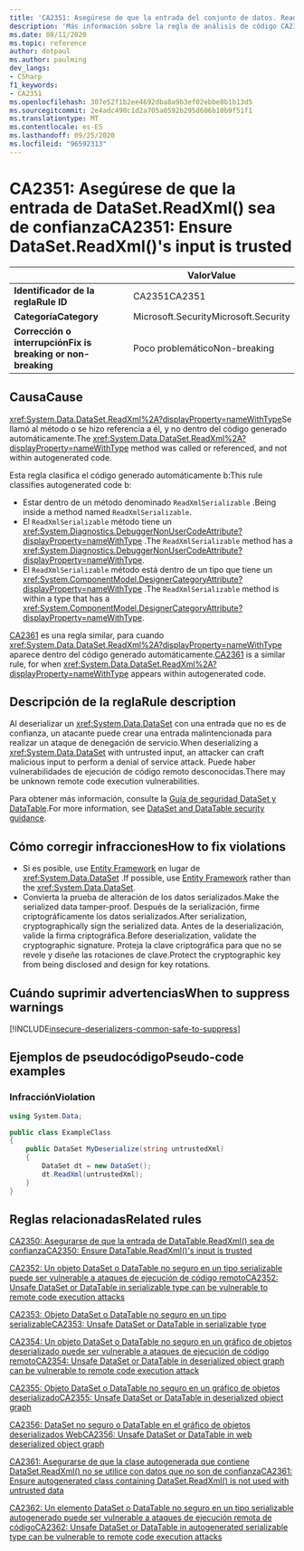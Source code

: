 ```yaml
---
title: 'CA2351: Asegúrese de que la entrada del conjunto de datos. ReadXml () sea de confianza (análisis de código)'
description: 'Más información sobre la regla de análisis de código CA2351: Asegúrese de que la entrada del conjunto de datos. ReadXml () sea de confianza'
ms.date: 08/11/2020
ms.topic: reference
author: dotpaul
ms.author: paulming
dev_langs:
- CSharp
f1_keywords:
- CA2351
ms.openlocfilehash: 307e52f1b2ee4692dba8a9b3ef02ebbe8b1b13d5
ms.sourcegitcommit: 2e4adc490c1d2a705a0592b295d606b10b9f51f1
ms.translationtype: MT
ms.contentlocale: es-ES
ms.lasthandoff: 09/25/2020
ms.locfileid: "96592313"
---
```

# <a name="ca2351-ensure-datasetreadxmls-input-is-trusted"></a><span data-ttu-id="add77-103">CA2351: Asegúrese de que la entrada de DataSet.ReadXml() sea de confianza</span><span class="sxs-lookup"><span data-stu-id="add77-103">CA2351: Ensure DataSet.ReadXml()'s input is trusted</span></span>

| | <span data-ttu-id="add77-104">Valor</span><span class="sxs-lookup"><span data-stu-id="add77-104">Value</span></span> |
|-|-|
| <span data-ttu-id="add77-105">**Identificador de la regla**</span><span class="sxs-lookup"><span data-stu-id="add77-105">**Rule ID**</span></span> |<span data-ttu-id="add77-106">CA2351</span><span class="sxs-lookup"><span data-stu-id="add77-106">CA2351</span></span>|
| <span data-ttu-id="add77-107">**Categoría**</span><span class="sxs-lookup"><span data-stu-id="add77-107">**Category**</span></span> |<span data-ttu-id="add77-108">Microsoft.Security</span><span class="sxs-lookup"><span data-stu-id="add77-108">Microsoft.Security</span></span>|
| <span data-ttu-id="add77-109">**Corrección o interrupción**</span><span class="sxs-lookup"><span data-stu-id="add77-109">**Fix is breaking or non-breaking**</span></span> |<span data-ttu-id="add77-110">Poco problemático</span><span class="sxs-lookup"><span data-stu-id="add77-110">Non-breaking</span></span>|

## <a name="cause"></a><span data-ttu-id="add77-111">Causa</span><span class="sxs-lookup"><span data-stu-id="add77-111">Cause</span></span>

<span data-ttu-id="add77-112"><xref:System.Data.DataSet.ReadXml%2A?displayProperty=nameWithType>Se llamó al método o se hizo referencia a él, y no dentro del código generado automáticamente.</span><span class="sxs-lookup"><span data-stu-id="add77-112">The <xref:System.Data.DataSet.ReadXml%2A?displayProperty=nameWithType> method was called or referenced, and not within autogenerated code.</span></span>

<span data-ttu-id="add77-113">Esta regla clasifica el código generado automáticamente b:</span><span class="sxs-lookup"><span data-stu-id="add77-113">This rule classifies autogenerated code b:</span></span>

- <span data-ttu-id="add77-114">Estar dentro de un método denominado `ReadXmlSerializable` .</span><span class="sxs-lookup"><span data-stu-id="add77-114">Being inside a method named `ReadXmlSerializable`.</span></span>
- <span data-ttu-id="add77-115">El `ReadXmlSerializable` método tiene un <xref:System.Diagnostics.DebuggerNonUserCodeAttribute?displayProperty=nameWithType> .</span><span class="sxs-lookup"><span data-stu-id="add77-115">The `ReadXmlSerializable` method has a <xref:System.Diagnostics.DebuggerNonUserCodeAttribute?displayProperty=nameWithType>.</span></span>
- <span data-ttu-id="add77-116">El `ReadXmlSerializable` método está dentro de un tipo que tiene un <xref:System.ComponentModel.DesignerCategoryAttribute?displayProperty=nameWithType> .</span><span class="sxs-lookup"><span data-stu-id="add77-116">The `ReadXmlSerializable` method is within a type that has a <xref:System.ComponentModel.DesignerCategoryAttribute?displayProperty=nameWithType>.</span></span>

<span data-ttu-id="add77-117">[CA2361](ca2361.md) es una regla similar, para cuando <xref:System.Data.DataSet.ReadXml%2A?displayProperty=nameWithType> aparece dentro del código generado automáticamente.</span><span class="sxs-lookup"><span data-stu-id="add77-117">[CA2361](ca2361.md) is a similar rule, for when <xref:System.Data.DataSet.ReadXml%2A?displayProperty=nameWithType> appears within autogenerated code.</span></span>

## <a name="rule-description"></a><span data-ttu-id="add77-118">Descripción de la regla</span><span class="sxs-lookup"><span data-stu-id="add77-118">Rule description</span></span>

<span data-ttu-id="add77-119">Al deserializar un <xref:System.Data.DataSet> con una entrada que no es de confianza, un atacante puede crear una entrada malintencionada para realizar un ataque de denegación de servicio.</span><span class="sxs-lookup"><span data-stu-id="add77-119">When deserializing a <xref:System.Data.DataSet> with untrusted input, an attacker can craft malicious input to perform a denial of service attack.</span></span> <span data-ttu-id="add77-120">Puede haber vulnerabilidades de ejecución de código remoto desconocidas.</span><span class="sxs-lookup"><span data-stu-id="add77-120">There may be unknown remote code execution vulnerabilities.</span></span>

<span data-ttu-id="add77-121">Para obtener más información, consulte la [Guía de seguridad DataSet y DataTable](https://go.microsoft.com/fwlink/?linkid=2132227).</span><span class="sxs-lookup"><span data-stu-id="add77-121">For more information, see [DataSet and DataTable security guidance](https://go.microsoft.com/fwlink/?linkid=2132227).</span></span>

## <a name="how-to-fix-violations"></a><span data-ttu-id="add77-122">Cómo corregir infracciones</span><span class="sxs-lookup"><span data-stu-id="add77-122">How to fix violations</span></span>

- <span data-ttu-id="add77-123">Si es posible, use [Entity Framework](/ef/) en lugar de <xref:System.Data.DataSet> .</span><span class="sxs-lookup"><span data-stu-id="add77-123">If possible, use [Entity Framework](/ef/) rather than the <xref:System.Data.DataSet>.</span></span>
- <span data-ttu-id="add77-124">Convierta la prueba de alteración de los datos serializados.</span><span class="sxs-lookup"><span data-stu-id="add77-124">Make the serialized data tamper-proof.</span></span> <span data-ttu-id="add77-125">Después de la serialización, firme criptográficamente los datos serializados.</span><span class="sxs-lookup"><span data-stu-id="add77-125">After serialization, cryptographically sign the serialized data.</span></span> <span data-ttu-id="add77-126">Antes de la deserialización, valide la firma criptográfica.</span><span class="sxs-lookup"><span data-stu-id="add77-126">Before deserialization, validate the cryptographic signature.</span></span> <span data-ttu-id="add77-127">Proteja la clave criptográfica para que no se revele y diseñe las rotaciones de clave.</span><span class="sxs-lookup"><span data-stu-id="add77-127">Protect the cryptographic key from being disclosed and design for key rotations.</span></span>

## <a name="when-to-suppress-warnings"></a><span data-ttu-id="add77-128">Cuándo suprimir advertencias</span><span class="sxs-lookup"><span data-stu-id="add77-128">When to suppress warnings</span></span>

[!INCLUDE[insecure-deserializers-common-safe-to-suppress](~/includes/code-analysis/insecure-deserializers-common-safe-to-suppress.md)]

## <a name="pseudo-code-examples"></a><span data-ttu-id="add77-129">Ejemplos de pseudocódigo</span><span class="sxs-lookup"><span data-stu-id="add77-129">Pseudo-code examples</span></span>

### <a name="violation"></a><span data-ttu-id="add77-130">Infracción</span><span class="sxs-lookup"><span data-stu-id="add77-130">Violation</span></span>

```csharp
using System.Data;

public class ExampleClass
{
    public DataSet MyDeserialize(string untrustedXml)
    {
        DataSet dt = new DataSet();
        dt.ReadXml(untrustedXml);
    }
}
```

## <a name="related-rules"></a><span data-ttu-id="add77-131">Reglas relacionadas</span><span class="sxs-lookup"><span data-stu-id="add77-131">Related rules</span></span>

[<span data-ttu-id="add77-132">CA2350: Asegurarse de que la entrada de DataTable.ReadXml() sea de confianza</span><span class="sxs-lookup"><span data-stu-id="add77-132">CA2350: Ensure DataTable.ReadXml()'s input is trusted</span></span>](ca2350.md)

[<span data-ttu-id="add77-133">CA2352: Un objeto DataSet o DataTable no seguro en un tipo serializable puede ser vulnerable a ataques de ejecución de código remoto</span><span class="sxs-lookup"><span data-stu-id="add77-133">CA2352: Unsafe DataSet or DataTable in serializable type can be vulnerable to remote code execution attacks</span></span>](ca2352.md)

[<span data-ttu-id="add77-134">CA2353: Objeto DataSet o DataTable no seguro en un tipo serializable</span><span class="sxs-lookup"><span data-stu-id="add77-134">CA2353: Unsafe DataSet or DataTable in serializable type</span></span>](ca2353.md)

[<span data-ttu-id="add77-135">CA2354: Un objeto DataSet o DataTable no seguro en un gráfico de objetos deserializado puede ser vulnerable a ataques de ejecución de código remoto</span><span class="sxs-lookup"><span data-stu-id="add77-135">CA2354: Unsafe DataSet or DataTable in deserialized object graph can be vulnerable to remote code execution attack</span></span>](ca2354.md)

[<span data-ttu-id="add77-136">CA2355: Objeto DataSet o DataTable no seguro en un gráfico de objetos deserializado</span><span class="sxs-lookup"><span data-stu-id="add77-136">CA2355: Unsafe DataSet or DataTable in deserialized object graph</span></span>](ca2355.md)

[<span data-ttu-id="add77-137">CA2356: DataSet no seguro o DataTable en el gráfico de objetos deserializados Web</span><span class="sxs-lookup"><span data-stu-id="add77-137">CA2356: Unsafe DataSet or DataTable in web deserialized object graph</span></span>](ca2356.md)

[<span data-ttu-id="add77-138">CA2361: Asegurarse de que la clase autogenerada que contiene DataSet.ReadXml() no se utilice con datos que no son de confianza</span><span class="sxs-lookup"><span data-stu-id="add77-138">CA2361: Ensure autogenerated class containing DataSet.ReadXml() is not used with untrusted data</span></span>](ca2361.md)

[<span data-ttu-id="add77-139">CA2362: Un elemento DataSet o DataTable no seguro en un tipo serializable autogenerado puede ser vulnerable a ataques de ejecución remota de código</span><span class="sxs-lookup"><span data-stu-id="add77-139">CA2362: Unsafe DataSet or DataTable in autogenerated serializable type can be vulnerable to remote code execution attacks</span></span>](ca2362.md)
